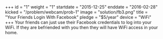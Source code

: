 +++
id = "1"
weight = "1"
startdate = "2015-12-25"
enddate = "2016-02-28"
kicked = "/problem/webcam/prob-1"
image = "solution/fb3.png"
title = "Your Friends Login With Facebook"
pledge = "$5/year"
device = "WiFi"
+++
Your friends can just use their Facebook credentials to log into your WiFi. If they are befriended with you then they will have WiFi access in your home.
